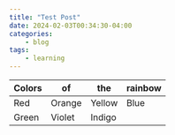 ```yaml
---
title: "Test Post"
date: 2024-02-03T00:34:30-04:00
categories:
	- blog
tags:
	- learning
---
```


| **Colors** | **of** | **the** | **rainbow** |
| ---------- | ------ | ------- | ----------- |
|    Red     | Orange | Yellow  |    Blue     |
|   Green    | Violet | Indigo  |             |

